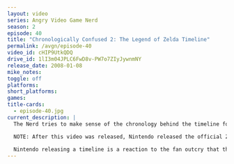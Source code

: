 ```yaml
---
layout: video
series: Angry Video Game Nerd
season: 2
episode: 40
title: "Chronologically Confused 2: The Legend of Zelda Timeline"
permalink: /avgn/episode-40
video_id: cHIP9UtkQDQ
drive_id: 1lI3m04JPLC6FwD8v-PW7o7ZIyJywnmNY
release_date: 2008-01-08
mike_notes:
toggle: off
platforms:
short_platforms:
games:
title-cards:
  - episode-40.jpg
current_description: |
  The Nerd tries to make sense of the chronology behind the timeline for one of Nintendo's well-known video game series – The Legend of Zelda. This is Angry Video Game Nerd Episode 40.

  NOTE: After this video was released, Nintendo released the official Zelda timeline. The point of this video is, when we were kids, when the NES and SNES were out, nobody thought much about a timeline. It wasn't until later (after Ocarina of Time) when all the timeline theories really started. The Legend of Zelda is exactly what the title says - it's a LEGEND. A Legend is an unverified story handed down from earlier times. Often changed as time goes by, because different people remember the story in a different way.
  
  Nintendo releasing a timeline is a reaction to the fan outcry that there needed to be one. When originally, no such thing was ever even considered. The point of the Zelda games is to explore and figure out puzzles. The timeline stuff is unimportant.
---
```


